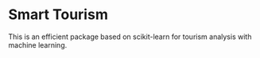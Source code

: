 # Smart Tourism

This is an efficient package based on scikit-learn for tourism analysis with machine learning.